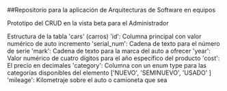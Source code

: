 ##Repositorio para la aplicación de Arquitecturas de Software en equipos

Prototipo del CRUD en la vista beta para el Administrador

Estructura de la tabla 'cars' (carros)
    'id': Columna principal con valor numérico de auto incremento
    'serial_num': Cadena de texto para el número de serie
    'mark': Cadena de texto para la marca del auto a ofrecer
    'year': Valor numérico de cuatro dígitos para el año específico del producto
    'cost': El precio en decimales
    'category': Columna con un enum type para las categorías disponibles del elemento ['NUEVO', 'SEMINUEVO', 'USADO' ]
    'mileage': Kilometraje sobre el auto o camioneta que sea